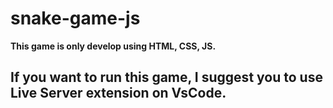 # snake-game-js

**This game is only develop using HTML, CSS, JS.**

## If you want to run this game, I suggest you to use Live Server extension on VsCode.
